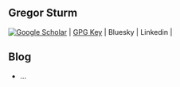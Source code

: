 ## Gregor Sturm

[![Google Scholar](https://img.shields.io/endpoint?url=https%3A%2F%2Fgoogle-scholar-badge.replit.app%2Fcitations%3Fuser%3DM3rbsosAAAAJ)](https://scholar.google.ch/citations?user=M3rbsosAAAAJ) | 
[GPG Key](https://grst.github.io/assets/public_mail-at-gregor-sturm-de.gpg) | Bluesky | Linkedin | 

## Blog

 * ...

